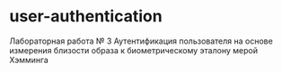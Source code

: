 # user-authentication
Лабораторная работа № 3 Аутентификация пользователя на основе измерения близости образа к биометрическому эталону мерой Хэмминга
